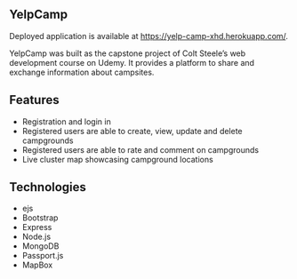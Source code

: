 ## YelpCamp
Deployed application is available at https://yelp-camp-xhd.herokuapp.com/.

YelpCamp was built as the capstone project of Colt Steele’s web development course on Udemy. It provides a platform to share and exchange information about campsites.

## Features
- Registration and login in
- Registered users are able to create, view, update and delete campgrounds
- Registered users are able to rate and comment on campgrounds
- Live cluster map showcasing campground locations


## Technologies
- ejs
- Bootstrap 
- Express
- Node.js
- MongoDB
- Passport.js 
- MapBox
